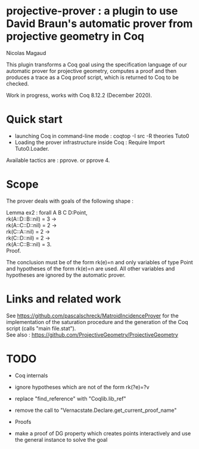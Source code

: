 # projective-prover : a plugin to use David Braun's automatic prover from projective geometry in Coq

Nicolas Magaud

This plugin transforms a Coq goal using the specification language of our automatic prover for projective geometry, computes a proof and then produces a trace as a Coq proof script, which is returned to Coq to be checked.

Work in progress, works with Coq 8.12.2 (December 2020).

# Quick start
- launching Coq in command-line mode : coqtop -I src -R theories Tuto0
- Loading the prover infrastructure inside Coq : Require Import Tuto0.Loader.

Available tactics are : pprove. or pprove 4.

# Scope

The prover deals with goals of the following shape :

Lemma ex2 : forall A B C D:Point,<br>
    rk(A::D::B::nil) = 3 -><br>
    rk(A::C::D::nil) = 2 -><br>
    rk(C::A::nil) = 2 -><br>
    rk(C::D::nil) = 2 -><br>
    rk(A::C::B::nil) = 3.<br>
Proof.

The conclusion must be of the form rk(e)=n and only variables of type Point and hypotheses of the form rk(e)=n are used. All other variables and hypotheses are ignored by the automatic prover.


# Links and related work
See https://github.com/pascalschreck/MatroidIncidenceProver for the implementation of the saturation procedure and the generation of the Coq script (calls "main file.stat").<br>
See also : https://github.com/ProjectiveGeometry/ProjectiveGeometry


# TODO
- Coq internals
* ignore hypotheses which are not of the form rk(?e)=?v

* replace "find_reference" with "Coqlib.lib_ref"

* remove the call to "Vernacstate.Declare.get_current_proof_name"

- Proofs
* make a proof of DG property which creates points interactively and use the general instance to solve the goal